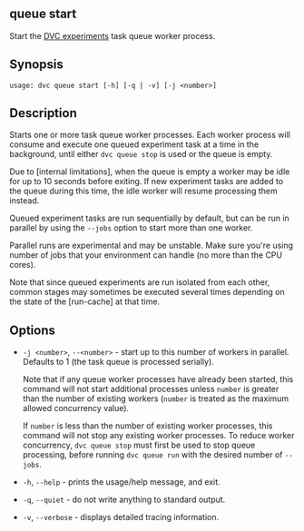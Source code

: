 ## queue start

Start the
[DVC experiments](/doc/user-guide/experiment-management/experiments-overview)
task queue worker process.

## Synopsis

```usage
usage: dvc queue start [-h] [-q | -v] [-j <number>]
```

## Description

Starts one or more task queue worker processes. Each worker process will consume
and execute one queued experiment task at a time in the background, until either
`dvc queue stop` is used or the queue is empty.

<admon type="info">

Due to [internal limitations], when the queue is empty a worker may be idle for
up to 10 seconds before exiting. If new experiment tasks are added to the queue
during this time, the idle worker will resume processing them instead.

[implementation limitations]:
  /doc/user-guide/experiment-management/running-experiments#how-are-experiments-queued

</admon>

Queued experiment tasks are run sequentially by default, but can be run in
parallel by using the `--jobs` option to start more than one worker.

<admon type="warn">

Parallel runs are experimental and may be unstable. Make sure you're using
number of jobs that your environment can handle (no more than the CPU cores).

Note that since queued experiments are run isolated from each other, common
stages may sometimes be executed several times depending on the state of the
[run-cache] at that time.

</admon>

## Options

- `-j <number>`, `--<number>` - start up to this number of workers in parallel.
  Defaults to 1 (the task queue is processed serially).

  <admon type="info">

  Note that if any queue worker processes have already been started, this
  command will not start additional processes unless `number` is greater than
  the number of existing workers (`number` is treated as the maximum allowed
  concurrency value).

  If `number` is less than the number of existing worker processes, this command
  will not stop any existing worker processes. To reduce worker concurrency,
  `dvc queue stop` must first be used to stop queue processing, before running
  `dvc queue run` with the desired number of `--jobs`.

  </admon>

- `-h`, `--help` - prints the usage/help message, and exit.

- `-q`, `--quiet` - do not write anything to standard output.

- `-v`, `--verbose` - displays detailed tracing information.
